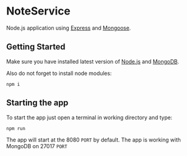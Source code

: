 # NoteService
Node.js application using [Express](http://expressjs.com/) and [Mongoose](http://mongoosejs.com/).

## Getting Started
Make sure you have installed latest version of [Node.js](http://nodejs.org) and [MongoDB](https://www.mongodb.com/).

Also do not forget to install node modules:

```
npm i
```

## Starting the app
To start the app just open a terminal in working directory and type:

```
npm run
```

The app will start at the 8080 `PORT` by default.
The app is working with MongoDB on 27017 `PORT`